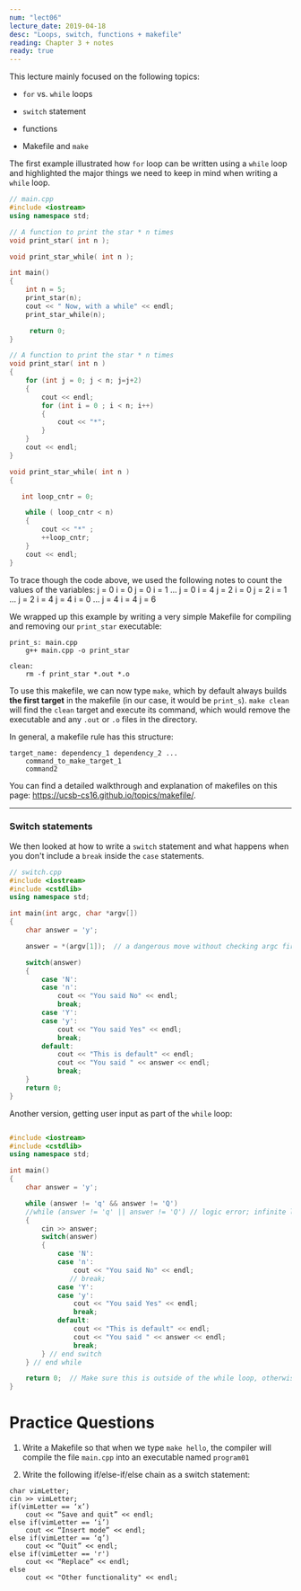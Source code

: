 ```yaml
---
num: "lect06"
lecture_date: 2019-04-18
desc: "Loops, switch, functions + makefile"
reading: Chapter 3 + notes
ready: true
---
```


This lecture mainly focused on the following topics:

* `for` vs. `while` loops

* `switch` statement

* functions

* Makefile and `make`

The first example illustrated how `for` loop can be written using a `while` loop and highlighted the major things we need to keep in mind when writing a `while` loop.

```cpp
// main.cpp
#include <iostream>
using namespace std;

// A function to print the star * n times
void print_star( int n );

void print_star_while( int n );

int main()
{
    int n = 5;
    print_star(n);
    cout << " Now, with a while" << endl;
    print_star_while(n);

     return 0;
}

// A function to print the star * n times
void print_star( int n )
{
    for (int j = 0; j < n; j=j+2)
    {
        cout << endl;
        for (int i = 0 ; i < n; i++)
        {
            cout << "*";
        }
    }
    cout << endl;
}

void print_star_while( int n )
{

   int loop_cntr = 0;

    while ( loop_cntr < n)
    {
        cout << "*" ;
        ++loop_cntr;
    }
    cout << endl;
}
```

To trace though the code above, we used the following notes to count the values of the variables:
	j = 0   i = 0
	j = 0   i = 1
	...
	j = 0   i = 4
	j = 2   i = 0
	j = 2   i = 1
	...
	j = 2   i = 4
	j = 4   i = 0
	...
	j = 4   i = 4
	j = 6

We wrapped up this example by writing a very simple Makefile for compiling and removing our `print_star` executable:

```
print_s: main.cpp
	g++ main.cpp -o print_star

clean:
	rm -f print_star *.out *.o
```

To use this makefile, we can now type `make`, which by default always builds **the first target** in the makefile (in our case, it would be `print_s`).
`make clean` will find the `clean` target and execute its command, which would remove the executable and any `.out` or `.o` files in the directory.

In general, a makefile rule has this structure:

    target_name: dependency_1 dependency_2 ...
        command_to_make_target_1
        command2


You can find a detailed walkthrough and explanation of makefiles on this page: 
<https://ucsb-cs16.github.io/topics/makefile/>.

-------

### Switch statements

We then looked at how to write a `switch` statement and what happens when you don't include a `break` inside the `case` statements.

```cpp
// switch.cpp
#include <iostream>
#include <cstdlib>
using namespace std;

int main(int argc, char *argv[])
{
    char answer = 'y';

    answer = *(argv[1]);  // a dangerous move without checking argc first

    switch(answer)
    {
        case 'N':
        case 'n':
            cout << "You said No" << endl;
            break;
        case 'Y':
        case 'y':
            cout << "You said Yes" << endl;
            break;
        default:
            cout << "This is default" << endl;
            cout << "You said " << answer << endl;
            break;
    }
    return 0;
}
```

Another version, getting user input as part of the `while` loop:
```cpp

#include <iostream>
#include <cstdlib>
using namespace std;

int main()
{
    char answer = 'y';

    while (answer != 'q' && answer != 'Q')
    //while (answer != 'q' || answer != 'Q') // logic error; infinite loop
    {
        cin >> answer;
        switch(answer)
        {
            case 'N':
            case 'n':
                cout << "You said No" << endl;
               // break;
            case 'Y':
            case 'y':
                cout << "You said Yes" << endl;
                break;
            default:
                cout << "This is default" << endl;
                cout << "You said " << answer << endl;
                break;
        } // end switch
    } // end while

    return 0;  // Make sure this is outside of the while loop, otherwise, the program will exit too soon
}
```

# Practice Questions

1. Write a Makefile so that when we type `make hello`, the compiler will compile the file `main.cpp` into an executable named `program01`

2. Write the following if/else-if/else chain as a switch statement:
```
char vimLetter;
cin >> vimLetter;
if(vimLetter == ‘x’)
	cout << “Save and quit” << endl;
else if(vimLetter == ‘i’)
	cout << “Insert mode” << endl;
else if(vimLetter == ‘q’)
	cout << “Quit” << endl;
else if(vimLetter == 'r')
	cout << “Replace” << endl;
else
	cout << "Other functionality" << endl;
```
